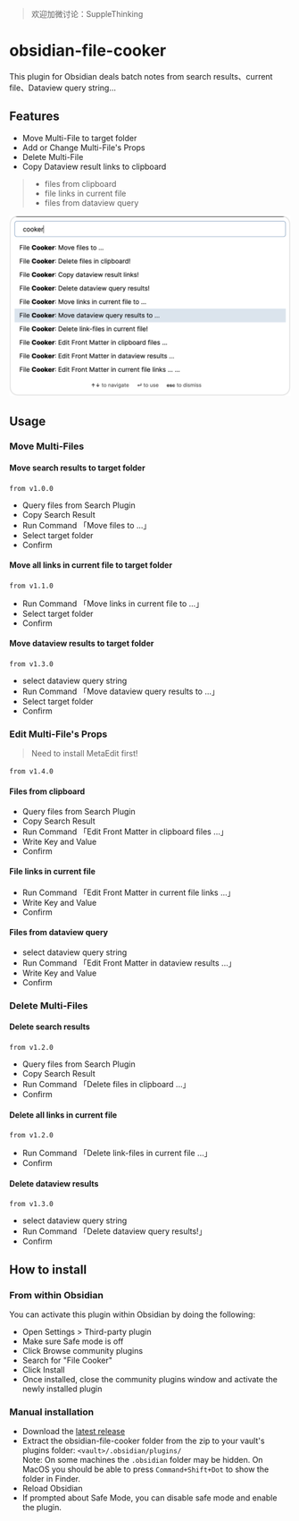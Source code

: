 > 欢迎加微讨论：SuppleThinking

# obsidian-file-cooker

This plugin for Obsidian deals batch notes from search results、current file、Dataview query string...
    
## Features

- Move Multi-File to target folder
- Add or Change Multi-File's Props
- Delete Multi-File
- Copy Dataview result links to clipboard

> - files from clipboard
> - file links in current file
> - files from dataview query

![obsidian-file-cooker Demo Image](demo.png)

## Usage

### Move Multi-Files
#### Move search results to target folder
`from v1.0.0`
- Query files from Search Plugin
- Copy Search Result
- Run Command 「Move files to ...」
- Select target folder
- Confirm

#### Move all links in current file to target folder
`from v1.1.0`
- Run Command 「Move links in current file to ...」
- Select target folder
- Confirm

#### Move dataview results to target folder
`from v1.3.0`
- select dataview query string
- Run Command 「Move dataview query results to ...」
- Select target folder
- Confirm

### Edit Multi-File's Props

> Need to install MetaEdit first!

`from v1.4.0`
#### Files from clipboard
- Query files from Search Plugin
- Copy Search Result
- Run Command 「Edit Front Matter in clipboard files ...」
- Write Key and Value
- Confirm

#### File links in current file
- Run Command 「Edit Front Matter in current file links ...」
- Write Key and Value
- Confirm

#### Files from dataview query
- select dataview query string
- Run Command 「Edit Front Matter in dataview results ...」
- Write Key and Value
- Confirm

### Delete Multi-Files
#### Delete search results
`from v1.2.0`
- Query files from Search Plugin
- Copy Search Result
- Run Command 「Delete files in clipboard ...」
- Confirm

#### Delete all links in current file
`from v1.2.0`
- Run Command 「Delete link-files in current file ...」
- Confirm

#### Delete dataview results
`from v1.3.0`
- select dataview query string
- Run Command 「Delete dataview query results!」
- Confirm

## How to install

### From within Obsidian
You can activate this plugin within Obsidian by doing the following:
- Open Settings > Third-party plugin
- Make sure Safe mode is off
- Click Browse community plugins
- Search for "File Cooker"
- Click Install
- Once installed, close the community plugins window and activate the newly installed plugin

### Manual installation

- Download the [latest release](https://github.com/ivaneye/obsidian-files-cooker/releases/latest)
- Extract the obsidian-file-cooker folder from the zip to your vault's plugins folder: `<vault>/.obsidian/plugins/`  
Note: On some machines the `.obsidian` folder may be hidden. On MacOS you should be able to press `Command+Shift+Dot` to show the folder in Finder.
- Reload Obsidian
- If prompted about Safe Mode, you can disable safe mode and enable the plugin.
